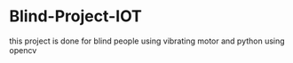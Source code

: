 # Blind-Project-IOT
this project is done for blind people using vibrating motor and python using opencv
